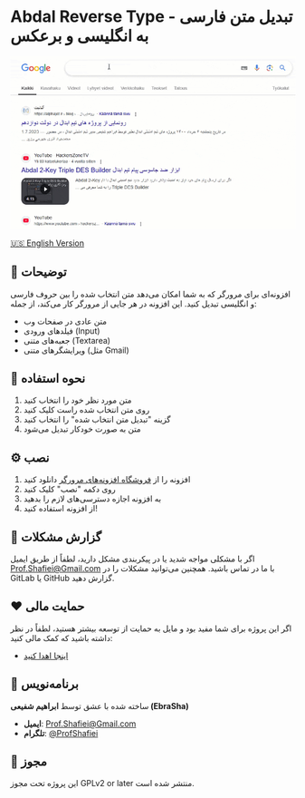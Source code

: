 # Abdal Reverse Type - تبدیل متن فارسی به انگلیسی و برعکس



<div align="center">
  <img src="scrsh.gif" alt="Abdal Reverse Type Demo">
</div>

[🇺🇸 English Version](README.md)

## 📝 توضیحات
افزونه‌ای برای مرورگر که به شما امکان می‌دهد متن انتخاب شده را بین حروف فارسی و انگلیسی تبدیل کنید. این افزونه در هر جایی از مرورگر کار می‌کند، از جمله:
- متن عادی در صفحات وب
- فیلدهای ورودی (Input)
- جعبه‌های متنی (Textarea)
- ویرایشگرهای متنی (مثل Gmail)

## 🚀 نحوه استفاده
1. متن مورد نظر خود را انتخاب کنید
2. روی متن انتخاب شده راست کلیک کنید
3. گزینه "تبدیل متن انتخاب شده" را انتخاب کنید
4. متن به صورت خودکار تبدیل می‌شود

## ⚙️ نصب
1. افزونه را از [فروشگاه افزونه‌های مرورگر](https://addons.mozilla.org/firefox/addon/abdal-reverse-type/) دانلود کنید
2. روی دکمه "نصب" کلیک کنید
3. به افزونه اجازه دسترسی‌های لازم را بدهید
4. از افزونه استفاده کنید!

## 🐛 گزارش مشکلات
اگر با مشکلی مواجه شدید یا در پیکربندی مشکل دارید، لطفاً از طریق ایمیل Prof.Shafiei@Gmail.com با ما در تماس باشید. همچنین می‌توانید مشکلات را در GitLab یا GitHub گزارش دهید.

## ❤️ حمایت مالی
اگر این پروژه برای شما مفید بود و مایل به حمایت از توسعه بیشتر هستید، لطفاً در نظر داشته باشید که کمک مالی کنید:
- [اینجا اهدا کنید](https://alphajet.ir/abdal-donation)

## 🤵 برنامه‌نویس
ساخته شده با عشق توسط **ابراهیم شفیعی (EbraSha)**
- **ایمیل**: Prof.Shafiei@Gmail.com
- **تلگرام**: [@ProfShafiei](https://t.me/ProfShafiei)

## 📜 مجوز
این پروژه تحت مجوز GPLv2 or later منتشر شده است. 
